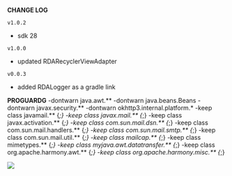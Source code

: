 **CHANGE LOG**

`v1.0.2`

- sdk 28

`v1.0.0`

- updated RDARecyclerViewAdapter

`v0.0.3`

- added RDALogger as a gradle link

**PROGUARDG**
-dontwarn java.awt.**
-dontwarn java.beans.Beans
-dontwarn javax.security.**
-dontwarn okhttp3.internal.platform.*
-keep class javamail.** {*;}
-keep class javax.mail.** {*;}
-keep class javax.activation.** {*;}
-keep class com.sun.mail.dsn.** {*;}
-keep class com.sun.mail.handlers.** {*;}
-keep class com.sun.mail.smtp.** {*;}
-keep class com.sun.mail.util.** {*;}
-keep class mailcap.** {*;}
-keep class mimetypes.** {*;}
-keep class myjava.awt.datatransfer.** {*;}
-keep class org.apache.harmony.awt.** {*;}
-keep class org.apache.harmony.misc.** {*;}

[![](https://jitpack.io/v/ardakaplan/RDALibrary.svg)](https://jitpack.io/#ardakaplan/RDALibrary)
